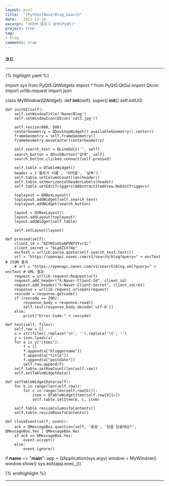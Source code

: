 ```yaml
---
layout: post
title:  "[Python]NaverBlog_search"
date:   2022-12-18
excerpt: "네이버 블로그 검색(PyQt)"
project: true
tag:
- blog
comments: true
---
```


#### 코드
---

{% highlight yaml %}

import sys
from PyQt5.QtWidgets import *
from PyQt5.QtGui import QIcon
import urllib.request
import json

class MyWindow(QWidget):
    def __init__(self):
        super().__init__()
        self.initUI()

    def initUI(self):
        self.setWindowTitle('NaverBlog')
        self.setWindowIcon(QIcon('cat3.jpg'))

        self.resize(800, 500)
        centerGeometry = QDesktopWidget().availableGeometry().center()
        frameGeometry = self.frameGeometry()
        frameGeometry.moveCenter(centerGeometry)

        self.search_text = QLineEdit('', self)
        search_button = QPushButton("검색", self)
        search_button.clicked.connect(self.pressed)

        self.table = QTableWidget()
        header = ['블로거 이름', '타이틀', '날짜']
        self.table.setColumnCount(len(header))
        self.table.setHorizontalHeaderLabels(header)
        self.table.setEditTriggers(QAbstractItemView.NoEditTriggers)

        toplayout = QHBoxLayout()
        toplayout.addWidget(self.search_text)
        toplayout.addWidget(search_button)

        layout = QVBoxLayout()
        layout.addLayout(toplayout)
        layout.addWidget(self.table)

        self.setLayout(layout)

    def pressed(self):
        client_id = "AZYMZvmSoAPVWfVYvrIL"
        client_secret = "bLgdILn74p"
        encText = urllib.parse.quote(self.search_text.text())
        url = "https://openapi.naver.com/v1/search/blog?query=" + encText  # JSON 결과
        # url = "https://openapi.naver.com/v1/search/blog.xml?query=" + encText # XML 결과
        request = urllib.request.Request(url)
        request.add_header("X-Naver-Client-Id", client_id)
        request.add_header("X-Naver-Client-Secret", client_secret)
        response = urllib.request.urlopen(request)
        rescode = response.getcode()
        if (rescode == 200):
            response_body = response.read()
            self.test(response_body.decode('utf-8'))
        else:
            print("Error Code:" + rescode)

    def test(self, files):
        self.row = []
        x = str(files).replace('\n', '').replace('\t', '')
        y = json.loads(x)
        for a in y["items"]:
            f = []
            f.append(a["bloggername"])
            f.append(a["title"])
            f.append(a["postdate"])
            self.row.append(f)
        self.table.setRowCount(len(self.row))
        self.setTableWidgetData()

    def setTableWidgetData(self):
        for b in range(len(self.row)):
            for c in range(len(self.row[b])):
                item = QTableWidgetItem(self.row[b][c])
                self.table.setItem(b, c, item)

        self.table.resizeColumnsToContents()
        self.table.resizeRowsToContents()

    def closeEvent(self, event):
        ack = QMessageBox.question(self, '종료', '창을 닫을래요?', QMessageBox.Yes | QMessageBox.No)
        if ack == QMessageBox.Yes:
            event.accept()
        else:
            event.ignore()

if __name__ == "__main__":
    app = QApplication(sys.argv)
    window = MyWindow()
    window.show()
    sys.exit(app.exec_())

{% endhighlight %}

---
